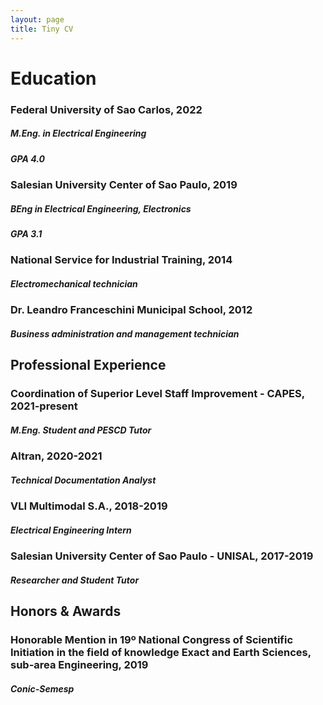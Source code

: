 ```yaml
---
layout: page
title: Tiny CV
---
```


# Education

### Federal University of Sao Carlos, 2022
##### M.Eng. in Electrical Engineering
##### GPA 4.0

### Salesian University Center of Sao Paulo, 2019
##### BEng in Electrical Engineering, Electronics
##### GPA 3.1

### National Service for Industrial Training, 2014
##### Electromechanical technician

### Dr. Leandro Franceschini Municipal School, 2012
##### Business administration and management technician



## <b>Professional Experience</b>

### Coordination of Superior Level Staff Improvement - CAPES, 2021-present
##### M.Eng. Student and PESCD Tutor

### Altran, 2020-2021
##### Technical Documentation Analyst

### VLI Multimodal S.A., 2018-2019
##### Electrical Engineering Intern

### Salesian University Center of Sao Paulo - UNISAL, 2017-2019
##### Researcher and Student Tutor


## Honors & Awards

### Honorable Mention in 19º National Congress of Scientific Initiation in the field of knowledge Exact and Earth Sciences, sub-area Engineering, 2019
##### Conic-Semesp


